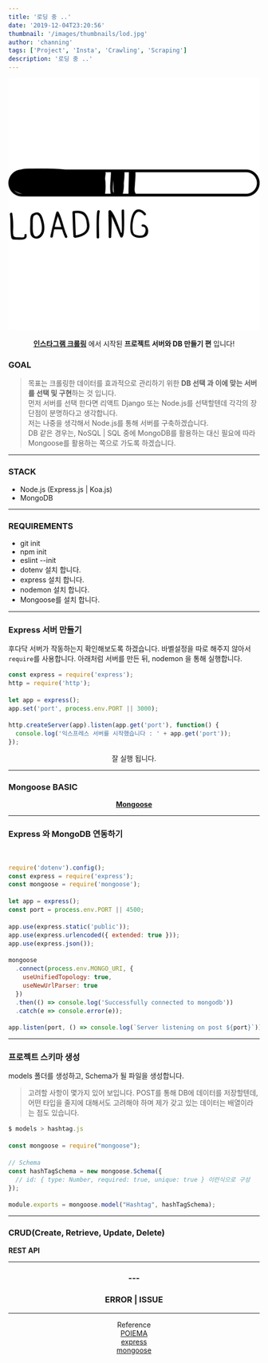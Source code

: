 ```yaml
---
title: '로딩 중 ..'
date: '2019-12-04T23:20:56'
thumbnail: '/images/thumbnails/lod.jpg'
author: 'channing'
tags: ['Project', 'Insta', 'Crawling', 'Scraping']
description: '로딩 중 ..'
---
```


![lo](./loading.png)

<center>

<b>[인스타그램 크롤링](https://developer-channing.com/blog/2019/10/29/channing/#%EB%8D%B0%EC%9D%B4%ED%84%B0-%EA%B0%80%EA%B3%B5%ED%95%98%EA%B8%B0)</b> 에서 시작된 <b>프로젝트 서버와 DB 만들기 편</b> 입니다!

</center>

### GOAL

> 목표는 크롤링한 데이터를 효과적으로 관리하기 위한 <b>DB 선택 과 이에 맞는 서버를 선택 및 구현</b>하는 것 입니다. <br>
> 먼저 서버를 선택 한다면 리액트 Django 또는 Node.js를 선택할텐데 각각의 장단점이 분명하다고 생각합니다. <br> 저는 나중을 생각해서 Node.js를 통해 서버를 구축하겠습니다. <br>DB 같은 경우는, NoSQL | SQL 중에 MongoDB를 활용하는 대신 필요에 따라 Mongoose를 활용하는 쪽으로 가도록 하겠습니다.

---

### STACK

- Node.js (Express.js | Koa.js)
- MongoDB

---

### REQUIREMENTS

- git init
- npm init
- eslint --init
- dotenv 설치 합니다.
- express 설치 합니다.
- nodemon 설치 합니다.
- Mongoose를 설치 합니다.

---

### Express 서버 만들기

후다닥 서버가 작동하는지 확인해보도록 하겠습니다. 바벨설정을 따로 해주지 않아서 `require`를 사용합니다. 아래처럼 서버를 만든 뒤, nodemon 을 통해 실행합니다.

```js
const express = require('express');
http = require('http');

let app = express();
app.set('port', process.env.PORT || 3000);

http.createServer(app).listen(app.get('port'), function() {
  console.log('익스프레스 서버를 시작했습니다 : ' + app.get('port'));
});
```

<center>

잘 실행 됩니다.

</center>

---

### Mongoose BASIC

<center>

<b>[Mongoose](https://developer-channing.com/blog/2019/09/19/channing/#%EC%8A%A4%ED%82%A4%EB%A7%88-%EC%83%9D%EC%84%B1-%ED%85%8C%EC%8A%A4%ED%8A%B8)</b>

</center>

---

### Express 와 MongoDB 연동하기

<br>

```js
require('dotenv').config();
const express = require('express');
const mongoose = require('mongoose');

let app = express();
const port = process.env.PORT || 4500;

app.use(express.static('public'));
app.use(express.urlencoded({ extended: true }));
app.use(express.json());

mongoose
  .connect(process.env.MONGO_URI, {
    useUnifiedTopology: true,
    useNewUrlParser: true
  })
  .then(() => console.log('Successfully connected to mongodb'))
  .catch(e => console.error(e));

app.listen(port, () => console.log(`Server listening on post ${port}`));
```



---

### 프로젝트 스키마 생성

models 폴더를 생성하고, Schema가 될 파일을 생성합니다.

> 고려할 사항이 몇가지 있어 보입니다. POST를 통해 DB에 데이터를 저장할텐데, 어떤 타입을 줄지에 대해서도 고려해야 하며 제가 갖고 있는 데이터는 배열이라는 점도 있습니다.

```js
$ models > hashtag.js

const mongoose = require("mongoose");

// Schema
const hashTagSchema = new mongoose.Schema({
  // id: { type: Number, required: true, unique: true } 이런식으로 구성
});

module.exports = mongoose.model("Hashtag", hashTagSchema);

```

---

### CRUD(Create, Retrieve, Update, Delete)

**REST API**

---

<center>

### ---

### ERROR | ISSUE

</center>

>

<hr />
<center>

Reference <br>
[POIEMA](https://poiemaweb.com/mongoose)<br>
[express](https://developer-channing.com/blog/2019/10/24/channing)<br>
[mongoose](https://mongoosejs.com/docs/index.html)

</center>
